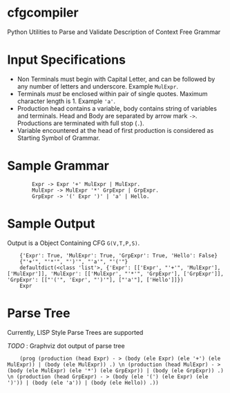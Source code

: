 # cfgcompiler
Python Utilities to Parse and Validate Description of Context Free Grammar

# Input Specifications
- Non Terminals must begin with Capital Letter, and can be followed by any number of letters and underscore. Example `MulExpr`.
- Terminals *must* be enclosed within pair of single quotes. Maximum character length is 1. Example `'a'`.
- Production head contains a variable, body contains string of variables and terminals. Head and Body are separated by arrow mark `->`. Productions are terminated with full stop (`.`).
- Variable encountered at the head of first production is considered as Starting Symbol of Grammar.

# Sample Grammar

            Expr -> Expr '+' MulExpr | MulExpr.
            MulExpr -> MulExpr '*' GrpExpr | GrpExpr.
            GrpExpr -> '(' Expr ')' | 'a' | Hello.

# Sample Output
Output is a Object Containing CFG `G(V,T,P,S)`.

        {'Expr': True, 'MulExpr': True, 'GrpExpr': True, 'Hello': False}
        {"'+'", "'*'", "')'", "'a'", "'('"}
        defaultdict(<class 'list'>, {'Expr': [['Expr', "'+'", 'MulExpr'], ['MulExpr']], 'MulExpr': [['MulExpr', "'*'", 'GrpExpr'], ['GrpExpr']], 'GrpExpr': [["'('", 'Expr', "')'"], ["'a'"], ['Hello']]})
        Expr

# Parse Tree
Currently, LISP Style Parse Trees are supported

*TODO* : Graphviz dot output of parse tree

        (prog (production (head Expr) - > (body (ele Expr) (ele '+') (ele MulExpr)) | (body (ele MulExpr)) .) \n (production (head MulExpr) - > (body (ele MulExpr) (ele '*') (ele GrpExpr)) | (body (ele GrpExpr)) .) \n (production (head GrpExpr) - > (body (ele '(') (ele Expr) (ele ')')) | (body (ele 'a')) | (body (ele Hello)) .))

